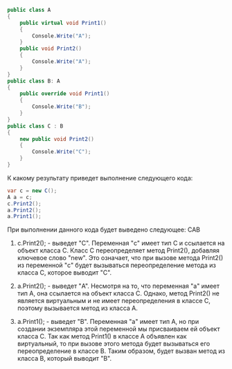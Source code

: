 ```cs
public class A
{
    public virtual void Print1()
    {
        Console.Write("A");
    }
    public void Print2()
    {
        Console.Write("A");
    }
}
public class B: A
{
    public override void Print1()
    {
        Console.Write("B");
    }
}
public class C : B
{
    new public void Print2()
    {
        Console.Write("C");
    }
}
```

К какому результату приведет выполнение следующего кода:

```cs
var c = new C();
A a = c;
c.Print2();
a.Print2();
a.Print1();
```

При выполнении данного кода будет выведено следующее: CAB

1) c.Print2(); - выведет "C". Переменная "c" имеет тип C и ссылается на объект класса C. Класс C переопределяет метод Print2(), добавляя ключевое слово "new". Это означает, что при вызове метода Print2() из переменной "c" будет вызываться переопределение метода из класса C, которое выводит "C".

2) a.Print2(); - выведет "A". Несмотря на то, что переменная "a" имеет тип A, она ссылается на объект класса C. Однако, метод Print2() не является виртуальным и не имеет переопределения в классе C, поэтому вызывается метод из класса A.<br>
3) a.Print1(); - выведет "B". Переменная "a" имеет тип A, но при создании экземпляра этой переменной мы присваиваем ей объект класса C. Так как метод Print1() в классе A объявлен как виртуальный, то при вызове этого метода будет вызываться его переопределение в классе B. Таким образом, будет вызван метод из класса B, который выводит "B".